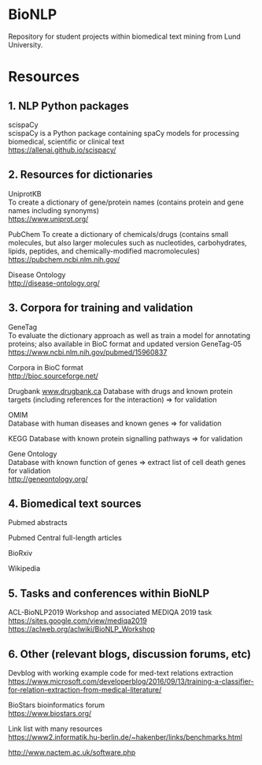 BioNLP
=======
Repository for student projects within biomedical text mining from Lund University.


# Resources
## 1. NLP Python packages  
scispaCy  
scispaCy is a Python package containing spaCy models for processing biomedical, scientific or clinical text  
https://allenai.github.io/scispacy/


## 2. Resources for dictionaries  
UniprotKB  
To create a dictionary of gene/protein names (contains protein and gene names including synonyms)  
https://www.uniprot.org/

PubChem
To create a dictionary of chemicals/drugs (contains small molecules, but also larger molecules such as nucleotides, carbohydrates, lipids, peptides, and chemically-modified macromolecules)  
https://pubchem.ncbi.nlm.nih.gov/

Disease Ontology  
http://disease-ontology.org/


## 3. Corpora for training and validation  
GeneTag  
To evaluate the dictionary approach as well as train a model for annotating proteins; also available in BioC format and updated version GeneTag-05  
https://www.ncbi.nlm.nih.gov/pubmed/15960837

Corpora in BioC format  
http://bioc.sourceforge.net/

Drugbank
www.drugbank.ca
Database with drugs and known protein targets (including references for the interaction) => for validation  

OMIM  
Database with human diseases and known genes => for validation  

KEGG
Database with known protein signalling pathways => for validation

Gene Ontology  
Database with known function of genes => extract list of cell death genes for validation  
http://geneontology.org/


## 4. Biomedical text sources
Pubmed abstracts

Pubmed Central full-length articles

BioRxiv

Wikipedia


## 5. Tasks and conferences within BioNLP
ACL-BioNLP2019 Workshop and associated MEDIQA 2019 task
https://sites.google.com/view/mediqa2019
https://aclweb.org/aclwiki/BioNLP_Workshop


## 6. Other (relevant blogs, discussion forums, etc)  
Devblog with working example code for med-text relations extraction  
https://www.microsoft.com/developerblog/2016/09/13/training-a-classifier-for-relation-extraction-from-medical-literature/

BioStars bioinformatics forum  
https://www.biostars.org/

Link list with many resources   
https://www2.informatik.hu-berlin.de/~hakenber/links/benchmarks.html

http://www.nactem.ac.uk/software.php


